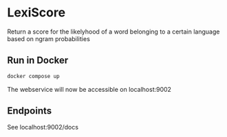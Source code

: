 # LexiScore

Return a score for the likelyhood of a word belonging to a certain language based on ngram probabilities

## Run in Docker

```bash
docker compose up
```

The webservice will now be accessible on localhost:9002

## Endpoints

See localhost:9002/docs

